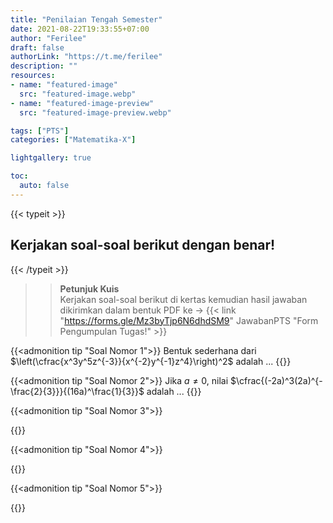 ```yaml
---
title: "Penilaian Tengah Semester"
date: 2021-08-22T19:33:55+07:00
author: "Ferilee"
draft: false
authorLink: "https://t.me/ferilee"
description: ""
resources:
- name: "featured-image"
  src: "featured-image.webp"
- name: "featured-image-preview"
  src: "featured-image-preview.webp"

tags: ["PTS"]
categories: ["Matematika-X"]

lightgallery: true

toc:
  auto: false
---
```

{{< typeit >}}
## **Kerjakan soal-soal berikut dengan benar!**
{{< /typeit >}}
>> **Petunjuk Kuis**\
Kerjakan soal-soal berikut di kertas kemudian hasil jawaban dikirimkan dalam bentuk PDF ke $\to$ {{< link "https://forms.gle/Mz3byTjp6N6dhdSM9" JawabanPTS "Form Pengumpulan Tugas!" >}}

{{<admonition tip "Soal Nomor 1">}}
Bentuk sederhana dari $\left(\cfrac{x^3y^5z^{-3}}{x^{-2}y^{-1}z^4}\right)^2$ adalah ...
{{</admonition>}}

{{<admonition tip "Soal Nomor 2">}}
Jika $a\not={0}$, nilai $\cfrac{(-2a)^3(2a)^{-\frac{2}{3}}}{(16a)^\frac{1}{3}}$ adalah ...
{{</admonition>}}

{{<admonition tip "Soal Nomor 3">}}

{{</admonition>}}

{{<admonition tip "Soal Nomor 4">}}

{{</admonition>}}

{{<admonition tip "Soal Nomor 5">}}

{{</admonition>}}
